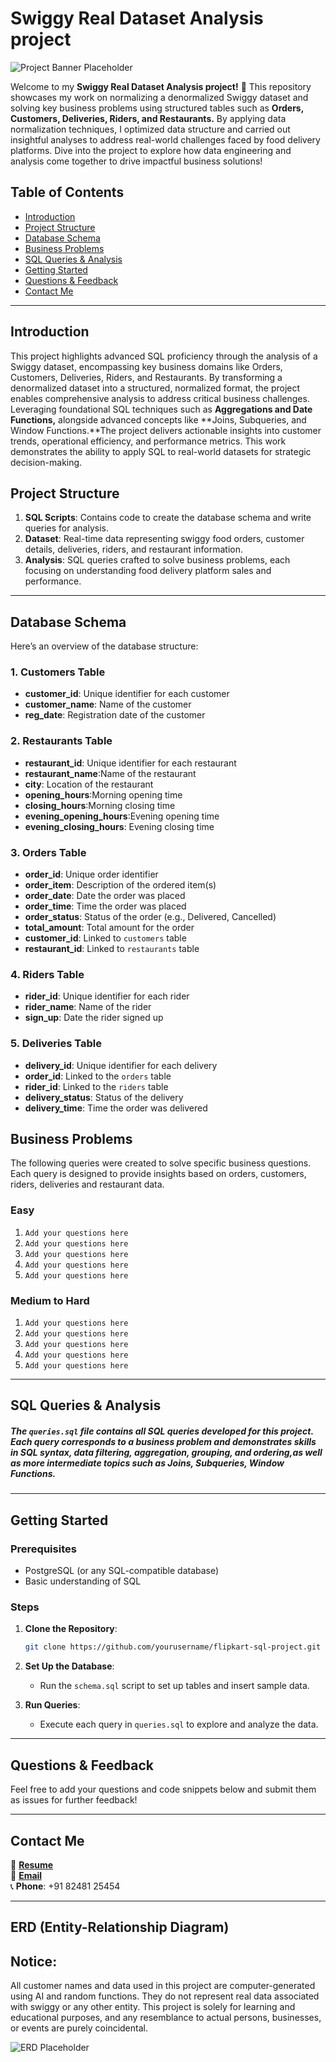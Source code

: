 # Swiggy Real Dataset Analysis project

![Project Banner Placeholder](https://github.com/najirh/Flipkart--SQL-Project-B01/blob/main/flipkart.jpg)

Welcome to my **Swiggy Real Dataset Analysis project!** 🚀
This repository showcases my work on normalizing a denormalized Swiggy dataset and solving key business problems using structured tables such as **Orders, Customers, Deliveries, Riders, and Restaurants.** By applying data normalization techniques, I optimized data structure and carried out insightful analyses to address real-world challenges faced by food delivery platforms.
Dive into the project to explore how data engineering and analysis come together to drive impactful business solutions!


## Table of Contents
- [Introduction](#introduction)
- [Project Structure](#project-structure)
- [Database Schema](#database-schema)
- [Business Problems](#business-problems)
- [SQL Queries & Analysis](#sql-queries--analysis)
- [Getting Started](#getting-started)
- [Questions & Feedback](#questions--feedback)
- [Contact Me](#contact-me)

---

## Introduction

This project highlights advanced SQL proficiency through the analysis of a Swiggy dataset, encompassing key business domains like Orders, Customers, Deliveries, Riders, and Restaurants. By transforming a denormalized dataset into a structured, normalized format, the project enables comprehensive analysis to address critical business challenges. Leveraging foundational SQL techniques such as **Aggregations and Date Functions,** alongside advanced concepts like **Joins, Subqueries, and Window Functions.**The project delivers actionable insights into customer trends, operational efficiency, and performance metrics. This work demonstrates the ability to apply SQL to real-world datasets for strategic decision-making.

## Project Structure

1. **SQL Scripts**: Contains code to create the database schema and write queries for analysis.
2. **Dataset**: Real-time data representing swiggy food orders, customer details, deliveries, riders, and restaurant information.
3. **Analysis**: SQL queries crafted to solve business problems, each focusing on understanding food delivery platform sales and performance.

---

## Database Schema

Here’s an overview of the database structure:

### 1. **Customers Table**
- **customer_id**: Unique identifier for each customer
- **customer_name**: Name of the customer
- **reg_date**: Registration date of the customer

### 2. **Restaurants Table**
- **restaurant_id**: Unique identifier for each restaurant
- **restaurant_name**:Name of the restaurant
- **city**: Location of the restaurant
- **opening_hours**:Morning opening time
- **closing_hours**:Morning closing time
- **evening_opening_hours**:Evening opening time
- **evening_closing_hours**: Evening closing time


### 3. **Orders Table**
- **order_id**: Unique order identifier
- **order_item**: Description of the ordered item(s)
- **order_date**:  Date the order was placed
- **order_time**:  Time the order was placed
- **order_status**: Status of the order (e.g., Delivered, Cancelled)
- **total_amount**: Total amount for the order
- **customer_id**: Linked to `customers` table
- **restaurant_id**: Linked to `restaurants` table

### 4. **Riders Table**
- **rider_id**: Unique identifier for each rider
- **rider_name**:  Name of the rider
- **sign_up**: Date the rider signed up

### 5. **Deliveries Table**
- **delivery_id**: Unique identifier for each delivery
- **order_id**: Linked to the `orders` table
- **rider_id**: Linked to the `riders` table
- **delivery_status**: Status of the delivery 
- **delivery_time**: Time the order was delivered 

## Business Problems

The following queries were created to solve specific business questions. Each query is designed to provide insights based on orders, customers, riders, deliveries and restaurant data.

### Easy 
1. `Add your questions here`
2. `Add your questions here`
3. `Add your questions here`
4. `Add your questions here`
5. `Add your questions here`
   
### Medium to Hard
1. `Add your questions here`
2. `Add your questions here`
3. `Add your questions here`
4. `Add your questions here`
5. `Add your questions here`
   
---

## SQL Queries & Analysis

##### The `queries.sql` file contains all SQL queries developed for this project. Each query corresponds to a business problem and demonstrates skills in SQL syntax, data filtering, aggregation, grouping, and ordering,as well as more intermediate topics such as Joins, Subqueries, Window Functions.
---

## Getting Started

### Prerequisites
- PostgreSQL (or any SQL-compatible database)
- Basic understanding of SQL

### Steps
1. **Clone the Repository**:
   ```bash
   git clone https://github.com/yourusername/flipkart-sql-project.git
   ```
2. **Set Up the Database**:
   - Run the `schema.sql` script to set up tables and insert sample data.

3. **Run Queries**:
   - Execute each query in `queries.sql` to explore and analyze the data.

---

## Questions & Feedback

Feel free to add your questions and code snippets below and submit them as issues for further feedback!

---

## Contact Me

📄 **[Resume](https://drive.google.com/file/d/1MprFBFLA7zugNGkSlYkCJwafZDyyVYur/view?usp=sharing)**  
📧 **[Email](mailto:surekafathimsf2003@gmail.com)**  
📞 **Phone**: +91 82481 25454

---

## ERD (Entity-Relationship Diagram)

## Notice:
All customer names and data used in this project are computer-generated using AI and random
functions. They do not represent real data associated with swiggy or any other entity. This
project is solely for learning and educational purposes, and any resemblance to actual persons,
businesses, or events are purely coincidental.

![ERD Placeholder](https://github.com/najirh/Flipkart--SQL-Project-B01/blob/main/Flipkart%20Project%20Schemas.png)
